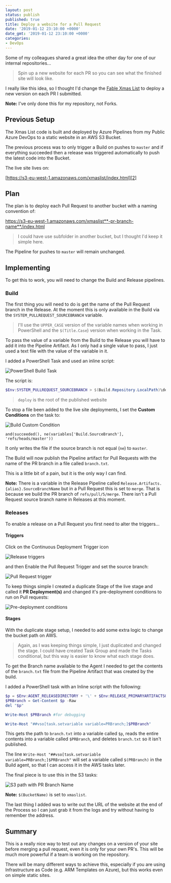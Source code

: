 ```yaml
---
layout: post
status: publish
published: true
title: Deploy a website for a Pull Request
date: '2019-01-12 23:10:00 +0000'
date_gmt: '2019-01-12 23:10:00 +0000'
categories:
- DevOps
---
```


Some of my colleagues shared a great idea the other day for one of our internal repositories...

> Spin up a new website for each PR so you can see what the finished site will look like.

I really like this idea, so I thought I'd change the [Fable Xmas List][1] to deploy a new version on
each PR I submitted. 

**Note:** I've only done this for my repository, not Forks.

## Previous Setup

The Xmas List code is built and deployed by Azure Pipelines from my Public Azure DevOps to a static website
in an AWS S3 Bucket.

The previous process was to only trigger a Build on pushes to `master` and if everything succeeded then a
release was triggered automatically to push the latest code into the Bucket.

The live site lives on:

[https://s3-eu-west-1.amazonaws.com/xmaslist/index.html][2]

## Plan

The plan is to deploy each Pull Request to another bucket with a naming convention of:

https://s3-eu-west-1.amazonaws.com/xmaslist**-pr-branch-name**/index.html

> I could have use subfolder in another bucket, but I thought I'd keep it simple here.

The Pipeline for pushes to `master` will remain unchanged.

## Implementing

To get this to work, you will need to change the Build and Release pipelines.

### Build

The first thing you will need to do is get the name of the Pull Request branch in the Release.
At the moment this is only available in the Build via the `SYSTEM_PULLREQUEST_SOURCEBRANCH` variable.

> I'll use the `UPPER_CASE` version of the variable names when working in PowerShell and the 
> `$(Title.Case`) version when working in the Task.

To pass the value of a variable from the Build to the Release you will have to add it into the Pipeline Artifact. 
As I only had a single value to pass, I just used a text file with the value of the variable in it.

I added a PowerShell Task and used an inline script:

![PowerShell Build Task][3]

The script is:

```powershell
$Env:SYSTEM_PULLREQUEST_SOURCEBRANCH > $(Build.Repository.LocalPath)\deploy\branch.txt
```

> `deploy` is the root of the published website

To stop a file been added to the live site deployments, I set the **Custom Conditions** on the task to:

![Build Custom Condition][4]

```
and(succeeded(), ne(variables['Build.SourceBranch'], 'refs/heads/master'))
```

It only writes the file if the source branch is not equal (`ne`) to `master`.

The Build will now publish the Pipeline artifact for Pull Requests with the name of the PR branch in a file
called `branch.txt`.

This is a little bit of a pain, but it is the only way I can find.

**Note:** There is a variable in the Release Pipeline called `Release.Artifacts.{alias}.SourceBranchName` but in a Pull Request
this is set to `merge`. That is because we build the PR branch of `refs/pull/5/merge`. There isn't a Pull Request source
branch name in Releases at this moment.

### Releases

To enable a release on a Pull Request you first need to alter the triggers...

#### Triggers

Click on the Continuous Deployment Trigger icon

![Release triggers][5]

and then Enable the Pull Request Trigger and set the source branch:

![Pull Request trigger][6]

To keep things simple I created a duplicate Stage of the live stage and called it **PR Deployment(s)** and changed it's pre-deployment conditions to run on Pull requests:

![Pre-deployment conditions][7]

#### Stages

With the duplicate stage setup, I needed to add some extra logic to change the bucket path on AWS. 

> Again, as I was keeping things simple, I just duplicated and changed the stage. I could have created Task Group and made the Tasks conditional, but this way is easier to know what each stage does.

To get the Branch name available to the Agent I needed to get the contents of the `branch.txt` file from the Pipeline 
Artifact that was created by the build. 

I added a PowerShell task with an Inline script with the following:


```powershell
$p = $Env:AGENT_RELEASEDIRECTORY + '\' + $Env:RELEASE_PRIMARYARTIFACTSOURCEALIAS + '\drop\branch.txt'
$PRBranch = Get-Content $p -Raw 
del "$p"

Write-Host $PRBranch #for debugging

Write-Host "##vso[task.setvariable variable=PRBranch;]$PRBranch"
```

This gets the path to `branch.txt` into a variable called `$p`, reads the entire contents into a variable called `$PRBranch`, and deletes `branch.txt` so it isn't published.

The line `Write-Host "##vso[task.setvariable variable=PRBranch;]$PRBranch"` will set a variable called `$(PRBranch)`
in the Build agent, so that I can access it in the AWS tasks later.

The final piece is to use this in the S3 tasks:

![S3 path with PR Branch Name][8]

**Note:** `$(BucketName)` is set to `xmaslist`.

The last thing I added was to write out the URL of the website at the end of the Process so I can just grab it from the
logs and try without having to remember the address.

## Summary

This is a really nice way to test out any changes on a version of your site before merging a pull request, even it is
only for your own PR's. This will be much more powerful if a team is working on the repository.

There will be many different ways to achieve this, especially if you are using Infrastructure as Code (e.g. ARM
Templates on Azure), but this works even on simple static sites.

[1]: {{site.url}}/blog/santas-xmas-list-in-fable
[2]: https://s3-eu-west-1.amazonaws.com/xmaslist/index.html
[3]: {{site.contenturl}}site-pr-buildtask.png
[4]: {{site.contenturl}}site-pr-condition.png
[5]: {{site.contenturl}}site-pr-release-trigger.png
[6]: {{site.contenturl}}site-pr-pr-trigger.png
[7]: {{site.contenturl}}site-pr-conditions.png
[8]: {{site.contenturl}}site-pr-s3-path.png